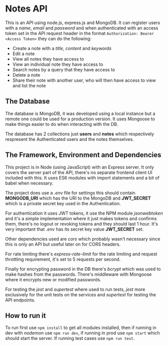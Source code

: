 # Notes API

This is an API using node.js, express.js and MongoDB. It can register users with a *name*, *email* and *password* and when authenticated with an access token set in the API request header in the format `Authorization: Bearer <Access Token>` they can do the following: 
- Create a note with a *title*, *content* and *keywords*
- Edit a note
- View all notes they have access to
- View an individual note they have access to
- Search notes by a query that they have access to
- Delete a note
- Share their note with another user, who will then have access to view and list the note

## The Database

The database is MongoDB, it was developed using a local instance but a remote one could be used for a production version. It uses Mongoose to make things easier to do when interacting with the DB.

The database has 2 collections just **users** and **notes** which respectively respresent the Authenticated users and the notes themselves.

## The Framework, Environment and Dependencies

This project is in Node (using JavaScript) with an Express server. It only covers the server part of the API, there's no separate frontend client UI included with this. It uses ES6 modules with import statements and a bit of babel when necessary.

The project does use a *.env* file for settings this should contain **MONGODB_URI** which has the URI to the MongoDB and **JWT_SECRET** which is a private secret key used in the Authentication.

For authentication it uses JWT tokens, it use the NPM module *jsonwebtoken* and it's a simple implementation where it just makes tokens and confirms them, there's no logout or revoking tokens and they should last 1 hour. It's very important that *.env* has its secret key value **JWT_SECRET** set.

Other dependencies used are *cors* which probably wasn't necessary since this is only an API but useful later on for CORS headers.

For rate limiting there's *express-rate-limit* for the rate limiting and request throttling requirement, it's set to 5 requests per second.

Finally for encrypting password in the DB there's *bcrypt* which was used to make hashes from the passwords. There's middleware with Mongoose where it encrypts new or modified passwords. 

For testing the *jest* and *supertest* where used to run tests, *jest* more exclusively for the unit tests on the services and *supertest* for testing the API endpoints.

## How to run it

To run first use `npm install` to get all modules installed, then if running in dev with *nodemon* use `npm run dev`, if running in prod use `npm start` which should start the server. If running test cases use `npm run test`.
